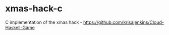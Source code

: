 # xmas-hack-c
C implementation of the xmas hack - https://github.com/krisajenkins/Cloud-Haskell-Game
